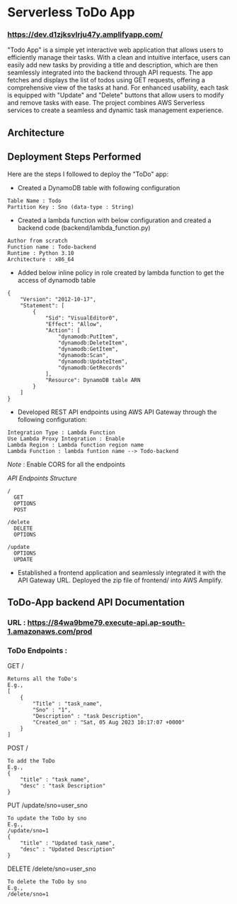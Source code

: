 
# Serverless ToDo App
###  https://dev.d1zjksvlrju47y.amplifyapp.com/



"Todo App" is a simple yet interactive web application that allows users to efficiently manage their tasks. With a clean and intuitive interface, users can easily add new tasks by providing a title and description, which are then seamlessly integrated into the backend through API requests. The app fetches and displays the list of todos using GET requests, offering a comprehensive view of the tasks at hand. For enhanced usability, each task is equipped with "Update" and "Delete" buttons that allow users to modify and remove tasks with ease. The project combines AWS Serverless services to create a seamless and dynamic task management experience.


## Architecture
## Deployment Steps Performed
Here are the steps I followed to deploy the "ToDo" app:

* Created a DynamoDB table with following configuration
```
Table Name : Todo
Partition Key : Sno (data-type : String)
``` 
* Created a lambda function with below configuration and created a backend code (backend/lambda_function.py)
```
Author from scratch
Function name : Todo-backend
Runtime : Python 3.10
Architecture : x86_64
```
* Added below inline policy in role created by lambda function to get the access of dynamodb table
```
{
    "Version": "2012-10-17",
    "Statement": [
        {
            "Sid": "VisualEditor0",
            "Effect": "Allow",
            "Action": [
                "dynamodb:PutItem",
                "dynamodb:DeleteItem",
                "dynamodb:GetItem",
                "dynamodb:Scan",
                "dynamodb:UpdateItem",
                "dynamodb:GetRecords"
            ],
            "Resource": DynamoDB table ARN
        }
    ]
}
```
* Developed REST API endpoints using AWS API Gateway through the following configuration:
```
Integration Type : Lambda Function
Use Lambda Proxy Integration : Enable
Lambda Region : Lambda function region name 
Lambda Function : lambda funtion name --> Todo-backend
```
*Note* : Enable CORS for all the endpoints

*API Endpoints Structure*
```
/ 
  GET
  OPTIONS
  POST

/delete
  DELETE
  OPTIONS

/update 
  OPTIONS
  UPDATE
```
* Established a frontend application and seamlessly integrated it with the API Gateway URL. Deployed the zip file of frontend/ into AWS Amplify. 



## ToDo-App backend API Documentation
### URL : https://84wa9bme79.execute-api.ap-south-1.amazonaws.com/prod

### ToDo Endpoints :
GET /
```
Returns all the ToDo's
E.g.,
[
    {
        "Title" : "task_name",
        "Sno" : "1",
        "Description" : "task Description",
        "Created_on" : "Sat, 05 Aug 2023 10:17:07 +0000"
    }
]
```
POST /
```
To add the ToDo
E.g.,
{
    "title" : "task_name",
    "desc" : "task Description"
}
```
PUT /update/sno=user_sno
```
To update the ToDo by sno
E.g.,
/update/sno=1
{
    "title" : "Updated task_name",
    "desc" : "Updated Description"
}
```
DELETE /delete/sno=user_sno
```
To delete the ToDo by sno
E.g.,
/delete/sno=1
```